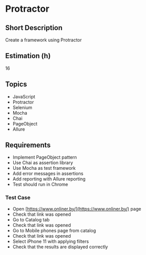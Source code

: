 # Protractor

## Short Description

Create a framework using Protractor

## Estimation (h)

16

## Topics

* JavaScript
* Protractor
* Selenium
* Mocha
* Chai
* PageObject
* Allure

## Requirements

* Implement PageObject pattern
* Use Chai as assertion library
* Use Mocha as test framework
* Add error messages in assertions
* Add reporting with Allure reporting
* Test should run in Chrome

### Test Case

* Open [https://www.onliner.by/](https://www.onliner.by/) page
* Check that link was opened
* Go to Catalog tab
* Check that link was opened
* Go to Mobile phones page from catalog
* Check that link was opened
* Select iPhone 11 with applying filters
* Check that the results are displayed correctly
